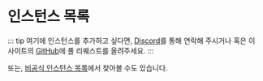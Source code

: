 # 인스턴스 목록
::: tip
여기에 인스턴스를 추가하고 싶다면, [Discord](https://discord.gg/Wp8gVStHW3)를 통해 연락해 주시거나 혹은 이 사이트의 [GitHub](https://github.com/misskey-dev/misskey-hub)에 풀 리퀘스트를 올려주세요.
:::

<MkInstances/>

또는, [비공식 인스턴스 목록](https://join.misskey.page/ko-KR/instances)에서 찾아볼 수도 있습니다.

<style>
	.mkAd {
		display: none !important;
	}
	.aiModeButton {
		display: none;
	}
</style>
